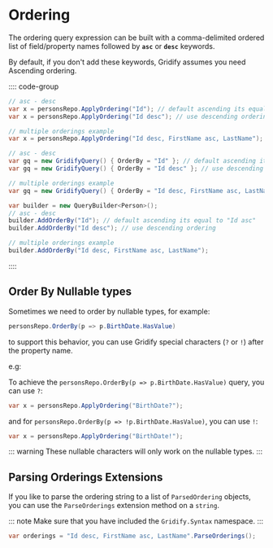 # Ordering

The ordering query expression can be built with a comma-delimited ordered list of field/property names followed by **`asc`** or **`desc`** keywords.

By default, if you don't add these keywords, Gridify assumes you need Ascending ordering.

:::: code-group

``` csharp [Extensions]
// asc - desc
var x = personsRepo.ApplyOrdering("Id"); // default ascending its equal to "Id asc"
var x = personsRepo.ApplyOrdering("Id desc"); // use descending ordering

// multiple orderings example
var x = personsRepo.ApplyOrdering("Id desc, FirstName asc, LastName");
```

``` csharp [GridifyQuery]
// asc - desc
var gq = new GridifyQuery() { OrderBy = "Id" }; // default ascending its equal to "Id asc"
var gq = new GridifyQuery() { OrderBy = "Id desc" }; // use descending ordering

// multiple orderings example
var gq = new GridifyQuery() { OrderBy = "Id desc, FirstName asc, LastName" };
```

``` csharp [QueryBuilder]
var builder = new QueryBuilder<Person>();
// asc - desc
builder.AddOrderBy("Id"); // default ascending its equal to "Id asc"
builder.AddOrderBy("Id desc"); // use descending ordering

// multiple orderings example
builder.AddOrderBy("Id desc, FirstName asc, LastName");
```

::::

## Order By Nullable types

Sometimes we need to order by nullable types, for example:

``` csharp
personsRepo.OrderBy(p => p.BirthDate.HasValue)
```

to support this behavior, you can use Gridify special characters (`?` or `!`) after the property name.

e.g:

To achieve the `personsRepo.OrderBy(p => p.BirthDate.HasValue)` query, you can use `?`:

``` csharp
var x = personsRepo.ApplyOrdering("BirthDate?");
```

and for `personsRepo.OrderBy(p => !p.BirthDate.HasValue)`, you can use `!`:

``` csharp
var x = personsRepo.ApplyOrdering("BirthDate!");
```

::: warning
These nullable characters will only work on the nullable types.
:::

## Parsing Orderings Extensions

If you like to parse the ordering string to a list of `ParsedOrdering` objects, you can use the `ParseOrderings` extension method on a `string`.

::: note
Make sure that you have included the `Gridify.Syntax` namespace.
:::

``` csharp
var orderings = "Id desc, FirstName asc, LastName".ParseOrderings();
```
